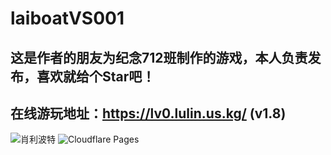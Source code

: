 # laiboatVS001
## 这是作者的朋友为纪念712班制作的游戏，本人负责发布，喜欢就给个Star吧！
## 在线游玩地址：https://lv0.lulin.us.kg/ (v1.8)
![肖利波特]([https://img.z4a.net/images/2024/08/15/NetMD_4.png](https://raw.githubusercontent.com/Lushline/laiboatVS001/refs/heads/master/%E8%82%96%E5%88%A9%E6%B3%A2%E7%89%B9.png) "肖利波特")
![Cloudflare Pages](https://img.z4a.net/images/2024/08/15/NetMD_4.png "Cloudflare Pages")
